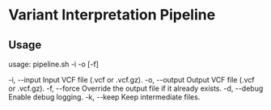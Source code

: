 # Variant Interpretation Pipeline

## Usage
usage: pipeline.sh -i <arg> -o <arg> [-f]

-i, --input  <arg>        Input VCF file (.vcf or .vcf.gz).
-o, --output <arg>        Output VCF file (.vcf or .vcf.gz).
-f, --force               Override the output file if it already exists.
-d, --debug               Enable debug logging.
-k, --keep                Keep intermediate files.